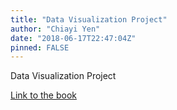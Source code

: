 ```yaml
---
title: "Data Visualization Project"
author: "Chiayi Yen"
date: "2018-06-17T22:47:04Z"
pinned: FALSE
---
```


Data Visualization Project

[Link to the book](https://bookdown.org/cyyen/thesis/)
